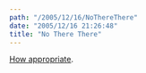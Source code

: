 ```yaml
---
path: "/2005/12/16/NoThereThere" 
date: "2005/12/16 21:26:48" 
title: "No There There" 
---
```

<a href="http://notherethere.com/">How appropriate</a>.